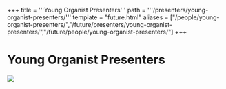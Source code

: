 +++
title = '''Young Organist Presenters'''
path = '''/presenters/young-organist-presenters/'''
template = "future.html"
aliases = ["/people/young-organist-presenters/","/future/presenters/young-organist-presenters/","/future/people/young-organist-presenters/"]
+++

<h1>Young Organist Presenters</h1>

<img class="speaker-photo" src="https://custom.cvent.com/C3A4539B19F74ABCB6FCE437F6BC0A74/files/event/910aaf2914d44586a56fbd0b3b2c31c0/0c211bd9f353430bb2cf1a0ac27a78dd.png">

